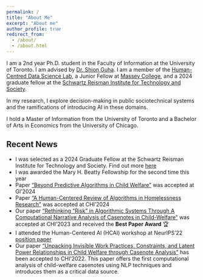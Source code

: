 ```yaml
---
permalink: /
title: "About Me"
excerpt: "About me"
author_profile: true
redirect_from: 
  - /about/
  - /about.html
---
```


I am a 2nd year Ph.D. student in the Faculty of Information at the University of Toronto. I am advised by [Dr. Shion Guha](https://shionguha.ca). I am a member of the [Human-Centred Data Science Lab](https://hcds-uoft.ca), a Junior Fellow at [Massey College](https://www.masseycollege.ca), and a 2024 graduate fellow at the [Schwartz Reisman Institute for Technology and Society](https://srinstitute.utoronto.ca). 

In my research, I explore decision-making in public sociotechnical systems and the ramifications of introducing AI in these domains.

I hold a Master of Information from the University of Toronto and a Bachelor of Arts in Economics from the University of Chicago. 

## Recent News
- I was selected as a 2024 Graduate Fellow at the Schwartz Reisman Institute for Technology and Society. Find out more [here](https://srinstitute.utoronto.ca/news/sri-announces-2024-fellowship-recipients)
- I was awarded the Mary H. Beatty Fellowship for the second time this year 
- Paper [“Beyond Predictive Algorithms in Child Welfare”](https://erinamoon.github.io/files/beyondpredictive.pdf) was accepted at GI’2024 
- Paper [“A Human-Centered Review of Algorithms in Homelessness Research”](https://erinamoon.github.io/files/humancentredreview.pdf) was accepted at CHI’2024 
- Our paper [“Rethinking “Risk” in Algorithmic Systems Through A Computational Narrative Analysis of Casenotes in Child-Welfare”](https://erinamoon.github.io/files/rethinkingrisk.pdf) was accepted at CHI’2023 and received the **Best Paper Award** 🏆
- I attended the Human-Centered AI (HCAI) workshop at NeurIPS’22 [position paper](https://erinamoon.github.io/files/Future_for_AIGovernance.pdf)
- Our paper [“Unpacking Invisible Work Practices, Constraints, and Latent Power Relationships in Child Welfare through Casenote Analysis”](https://erinamoon.github.io/files/unpacking.pdf) has been accepted to CHI’2022. This paper offers the first computational analysis of child-welfare casenotes using NLP techniques and introduces them as a critical data source.

